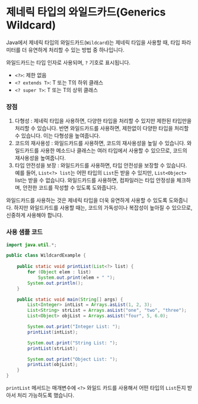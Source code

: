 # 제네릭 타입의 와일드카드(Generics Wildcard)

Java에서 제네릭 타입의 와일드카드(`Wildcard`)는 제네릭 타입을 사용할 때, 타입 파라미터를 더 유연하게 처리할 수 있는 방법 중 하나입니다. 

와일드카드는 타입 인자로 사용되며, `?` 기호로 표시됩니다.

- `<?>`: 제한 없음
- `<? extends T>`: T 또는 T의 하위 클래스
- `<? super T>`: T 또는 T의 상위 클래스

### 장점

1. 다형성 : 제네릭 타입을 사용하면, 다양한 타입을 처리할 수 있지만 제한된 타입만을 처리할 수 있습니다. 반면 와일드카드를 사용하면, 제한없이 다양한 타입을 처리할 수 있습니다. 이는 다형성을 높여줍니다.
2. 코드의 재사용성 : 와일드카드를 사용하면, 코드의 재사용성을 높일 수 있습니다. 와일드카드를 사용한 메소드나 클래스는 여러 타입에서 사용할 수 있으므로, 코드의 재사용성을 높여줍니다.
3. 타입 안전성을 보장 : 와일드카드를 사용하면, 타입 안전성을 보장할 수 있습니다. 예를 들어, `List<?> list`는 어떤 타입의 `List`든 받을 수 있지만, `List<Object>` list는 받을 수 없습니다. 와일드카드를 사용하면, 컴파일러는 타입 안정성을 체크하며, 안전한 코드를 작성할 수 있도록 도와줍니다.

와일드카드를 사용하는 것은 제네릭 타입을 더욱 유연하게 사용할 수 있도록 도와줍니다. 하지만 와일드카드를 사용할 때는, 코드의 가독성이나 복잡성이 높아질 수 있으므로, 신중하게 사용해야 합니다.

### 사용 샘플 코드

```java
import java.util.*;

public class WildcardExample {
    
    public static void printList(List<?> list) {
        for (Object elem : list)
            System.out.print(elem + " ");
        System.out.println();
    }

    public static void main(String[] args) {
        List<Integer> intList = Arrays.asList(1, 2, 3);
        List<String> strList = Arrays.asList("one", "two", "three");
        List<Object> objList = Arrays.asList("four", 5, 6.0);

        System.out.print("Integer List: ");
        printList(intList);

        System.out.print("String List: ");
        printList(strList);

        System.out.print("Object List: ");
        printList(objList);
    }
}
```

`printList` 메서드는 매개변수에 `<?>` 와일드 카드를 사용해서 어떤 타입의 `List`든지 받아서 처리 가능하도록 했습니다.